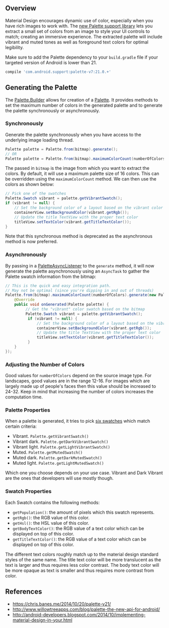 ## Overview

Material Design encourages dynamic use of color, especially when you have rich images to work with. The [new Palette support library](https://www.youtube.com/watch?v=97SWYiRtF0Y&t=1903) lets you extract a small set of colors from an image to style your UI controls to match; creating an immersive experience. The extracted palette will include vibrant and muted tones as well as foreground text colors for optimal legibility.

Make sure to add the Palette dependency to your `build.gradle` file if your targeted version of Android is lower than 21.

```gradle
compile 'com.android.support:palette-v7:21.0.+'
```

## Generating the Palette

The [Palette.Builder](https://developer.android.com/reference/android/support/v7/graphics/Palette.Builder.html) allows for creation of a [Palette](https://developer.android.com/reference/android/support/v7/graphics/Palette.html). It provides methods to set the maximum number of colors in the generated palette and to generate the palette synchronously or asynchronously.

### Synchronously

Generate the palette synchronously when you have access to the underlying image loading thread. 

```java
Palette palette = Palette.from(bitmap).generate();
// OR
Palette palette = Palette.from(bitmap).maximumColorCount(numberOfColors).generate();
```

The passed in `bitmap` is the image from which you want to extract the colors. By default, it will use a maximum palette size of 16 colors. This can be overridden using the `maximumColorCount` method. We can then use the colors as shown below:

```java
// Pick one of the swatches
Palette.Swatch vibrant = palette.getVibrantSwatch();
if (vibrant != null) {
    // Set the background color of a layout based on the vibrant color
    containerView.setBackgroundColor(vibrant.getRgb());
    // Update the title TextView with the proper text color
    titleView.setTextColor(vibrant.getTitleTextColor());
}
```

Note that this synchronous method is deprecated as the asynchronous method is now preferred. 

### Asynchronously

By passing in a [PaletteAsyncListener](https://developer.android.com/reference/android/support/v7/graphics/Palette.PaletteAsyncListener.html) to the `generate` method, it will now generate the palette asynchronously using an `AsyncTask` to gather the Palette swatch information from the bitmap:

```java
// This is the quick and easy integration path. 
// May not be optimal (since you're dipping in and out of threads)
Palette.from(bitmap).maximumColorCount(numberOfColors).generate(new Palette.PaletteAsyncListener() {
    @Override
    public void onGenerated(Palette palette) {
         // Get the "vibrant" color swatch based on the bitmap
         Palette.Swatch vibrant = palette.getVibrantSwatch();
          if (vibrant != null) {
              // Set the background color of a layout based on the vibrant color
              containerView.setBackgroundColor(vibrant.getRgb());
              // Update the title TextView with the proper text color
              titleView.setTextColor(vibrant.getTitleTextColor());
          }
    }
});
```
### Adjusting the Number of Colors

Good values for `numberOfColors` depend on the source image type. For landscapes, good values are in the range 12-16. For images which are largely made up of people's faces then this value should be increased to 24-32. Keep in mind that increasing the number of colors increases the computation time.

### Palette Properties

When a palette is generated, it tries to pick [six swatches](https://developer.android.com/reference/android/support/v7/graphics/Palette.html) which match certain criteria:

 * Vibrant. `Palette.getVibrantSwatch()`
 * Vibrant dark. `Palette.getDarkVibrantSwatch()`
 * Vibrant light. `Palette.getLightVibrantSwatch()`
 * Muted. `Palette.getMutedSwatch()`
 * Muted dark. `Palette.getDarkMutedSwatch()`
 * Muted light. `Palette.getLightMutedSwatch()`

Which one you choose depends on your use case. Vibrant and Dark Vibrant are the ones that developers will use mostly though.

### Swatch Properties

Each Swatch contains the following methods:

 * `getPopulation()`: the amount of pixels which this swatch represents.
 * `getRgb()`: the RGB value of this color.
 * `getHsl()`: the HSL value of this color.
 * `getBodyTextColor()`: the RGB value of a text color which can be displayed on top of this color.
 * `getTitleTextColor()`: the RGB value of a text color which can be displayed on top of this color.

The different text colors roughly match up to the material design standard styles of the same name. The title text color will be more translucent as the text is larger and thus requires less color contrast. The body text color will be more opaque as text is smaller and thus requires more contrast from color.

## References

* <https://chris.banes.me/2014/10/20/palette-v21/>
* <http://www.willowtreeapps.com/blog/palette-the-new-api-for-android/>
* <http://android-developers.blogspot.com/2014/10/implementing-material-design-in-your.html>